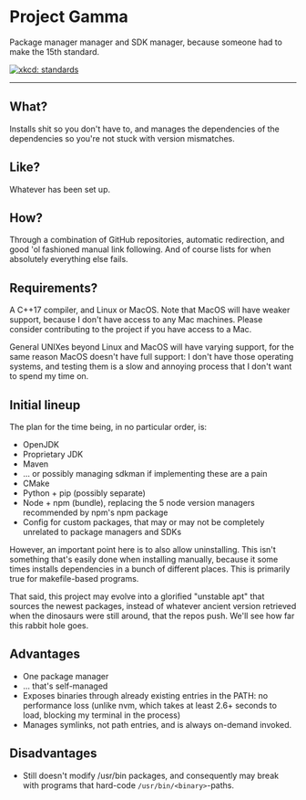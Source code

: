 # Project Gamma

Package manager manager and SDK manager, because someone had to make the 15th standard.

[![xkcd: standards][1]][1]

---

## What?

Installs shit so you don't have to, and manages the dependencies of the dependencies so you're not stuck with version mismatches.

## Like?

Whatever has been set up.

## How?

Through a combination of GitHub repositories, automatic redirection, and good 'ol fashioned manual link following. And of course lists for when absolutely everything else fails.

## Requirements?

A C++17 compiler, and Linux or MacOS. Note that MacOS will have weaker support, because I don't have access to any Mac machines. Please consider contributing to the project if you have access to a Mac.

General UNIXes beyond Linux and MacOS will have varying support, for the same reason MacOS doesn't have full support: I don't have those operating systems, and testing them is a slow and annoying process that I don't want to spend my time on.

## Initial lineup

The plan for the time being, in no particular order, is:

* OpenJDK
* Proprietary JDK
* Maven
* ... or possibly managing sdkman if implementing these are a pain
* CMake
* Python + pip (possibly separate)
* Node + npm (bundle), replacing the 5 node version managers recommended by npm's npm package
* Config for custom packages, that may or may not be completely unrelated to package managers and SDKs

However, an important point here is to also allow uninstalling. This isn't something that's easily done when installing manually, because it some times installs dependencies in a bunch of different places. This is primarily true for makefile-based programs.

That said, this project may evolve into a glorified "unstable apt" that sources the newest packages, instead of whatever ancient version retrieved when the dinosaurs were still around, that the repos push. We'll see how far this rabbit hole goes.

## Advantages

* One package manager
* ... that's self-managed
* Exposes binaries through already existing entries in the PATH: no performance loss (unlike nvm, which takes at least 2.6+ seconds to load, blocking my terminal in the process)
* Manages symlinks, not path entries, and is always on-demand invoked.

## Disadvantages

* Still doesn't modify /usr/bin packages, and consequently may break with programs that hard-code `/usr/bin/<binary>`-paths.

[1]: https://imgs.xkcd.com/comics/standards.png
